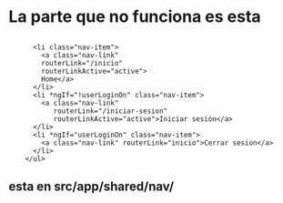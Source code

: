 # La parte que no funciona es esta 
##        <ul class="navbar-nav me-auto mb-2 mb-lg-0">
          <li class="nav-item">
            <a class="nav-link" 
            routerLink="/inicio" 
            routerLinkActive="active">
            Home</a>     
          </li>
          <li *ngIf="!userLoginOn" class="nav-item">
            <a class="nav-link" 
               routerLink="/iniciar-sesion" 
               routerLinkActive="active">Iniciar sesión</a>
          </li>
          <li *ngIf="userLoginOn" class="nav-item">
            <a class="nav-link" routerLink="inicio">Cerrar sesion</a>
          </li>
        </ul>
## esta en src/app/shared/nav/
